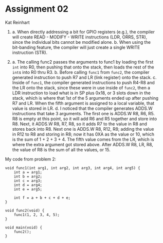 # Assignment 02
Kat Reinhart

1.  a. When directly addressing a bit for GPIO registers (e.g.), the compiler will create READ - MODIFY - WRITE instructions (LDR, ORRS, STR), since the individual bits cannot be modified alone.
    b. When using the bit-banding feature, the compiler will just create a single WRITE instruction (STR).

2. 
    a. The calling func2 passes the arguments to func1 by loading the first `int` into R0, then pushing that onto the stack, then loads the rest of the `int`s into R0 thru R3.
    b. Before calling `func1` from `func2`, the compiler generated instruction to push R7 and LR (link register) onto the stack. 
    c. Inside of `func1`, the compiler generated instructions to push R4-R8 and the LR onto the stack, since these were in use inside of `func2`, then a LDR instruction to load what is in SP plus 0x18, or 3 slots down in the stack, which is where that 1st of the 5 arguments ended up after pushing R7 and LR. When the fifth argument is assigned to a local variable, that value is stored in LR. 
    d. I noticed that the compiler generates ADDS.W instructions that take 3 arguments. The first one is ADDS.W R8, R6, R5. R8 is empty at this point, so it will add R6 and R5 together and store into R8. Next, it ADDS.W R8, R7, R8, so it adds R7 to the value in R8 and stores back into R8. Next one is ADDS.W R8, R12, R8; adding the value in R12 to R8 and storing in R8; now it has 0XA as the value or 10, which is the sum of 1 + 2 + 3 + 4. 
    The fifth value comes from the LR, which is where the extra argument got stored above. After ADDS.W R8, LR, R8, the value of R8 is the sum of all the values, or 15. 

My code from problem 2:
```
void func1(int arg1, int arg2, int arg3, int arg4, int arg5) {
    int a = arg1;
    int b = arg2; 
    int c = arg3;
    int d = arg4;
    int e = arg5;
    
    int f = a + b + c + d + e;
}

void func2(void) {
    func1(1, 2, 3, 4, 5);
}

void main(void) {
    func2();
}
```

